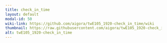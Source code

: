 ```yaml
---
title: check_in_time
layout: default
modal-id: 50
wiki-link: https://github.com/aigora/twE105_1920-check_in_time/wiki
thumbnail: https://raw.githubusercontent.com/aigora/twE105_1920-check_in_time/master/logo.png
alt: twE105_1920-check_in_time
---
```

